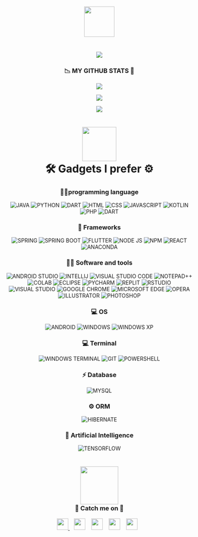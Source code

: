 <!-- ### Hi there 👋 -->
<h1 align = "center">
        <img src="https://media.giphy.com/media/xUOwGiewfQAm3tcIA8/giphy.gif" width="80">
</h1>

<h1 align = "center">
        <img src = "https://readme-typing-svg.herokuapp.com?color=%2336BCF7&size=30&duration=4999&center=true&width=825&height=80&lines=Welcome+to+Pramuditha's+GitHub+profile;Still+an+undergraduate+%F0%9F%98%82;Love+%E2%9D%A4%EF%B8%8F+to+try+new+things;Talking+with+computers+%F0%9F%92%BB+makes+me+pleasure.">
</h1>

        
<h3 align = "center">
        📉 MY GITHUB STATS 🤖    
</h3>
<p align = "center">
        <img src = "https://github-readme-stats.vercel.app/api?username=shemil076&show_icons=true&hide_border=true&&count_private=true&include_all_commits=true&theme=algolia">  
        
</p>
<p align = "center">
        <img src = "https://github-readme-stats.vercel.app/api/top-langs/?username=shemil076&theme=algolia">
</p>

<p align = "center">
        <img src = "https://github-readme-streak-stats.herokuapp.com/?user=shemil076&theme=algolia"> 
</p>



<h1></h1>
<h1 align = "center">
        <img src="https://media.giphy.com/media/jUEozmWPd5zRwFmfY5/giphy.gif" width="90">
        <br>
        🛠️ Gadgets I prefer ⚙️
</h1>
<h3 align = "center">
       👩‍💻programming language
</h3>
<p align = "center">
        <img alt="JAVA" src = "https://img.shields.io/badge/Java-ED8B00?style=for-the-badge&logo=java&logoColor=white">
        <img alt="PYTHON" src = "https://img.shields.io/badge/Python-FFD43B?style=for-the-badge&logo=python&logoColor=blue">
        <img alt="DART" src = "https://img.shields.io/badge/Kotlin-0095D5?&style=for-the-badge&logo=kotlin&logoColor=white">
        <img alt="HTML" src = "https://img.shields.io/badge/HTML5-E34F26?style=for-the-badge&logo=html5&logoColor=white">
        <img alt="CSS" src = "https://img.shields.io/badge/CSS3-1572B6?style=for-the-badge&logo=css3&logoColor=white">
        <img alt="JAVASCRIPT" src = "https://img.shields.io/badge/JavaScript-323330?style=for-the-badge&logo=javascript&logoColor=F7DF1E">
        <img alt="KOTLIN" src = "https://img.shields.io/badge/Kotlin-0095D5?&style=for-the-badge&logo=kotlin&logoColor=white">
        <img alt="PHP" src = "https://img.shields.io/badge/PHP-777BB4?style=for-the-badge&logo=php&logoColor=white">
        <img alt="DART" src = "https://img.shields.io/badge/Dart-0175C2?style=for-the-badge&logo=dart&logoColor=white">
        
</p>
<h3 align = "center">
       🚀 Frameworks
</h3>
<p align = "center">
        <img alt="SPRING" src = "https://img.shields.io/badge/Spring-6DB33F?style=for-the-badge&logo=spring&logoColor=white">
        <img alt="SPRING BOOT" src = "https://img.shields.io/badge/Spring_Boot-F2F4F9?style=for-the-badge&logo=spring-boot">
        <img alt="FLUTTER" src = "https://img.shields.io/badge/Flutter-02569B?style=for-the-badge&logo=flutter&logoColor=white">
        <img alt="NODE JS" src = "https://img.shields.io/badge/Node.js-339933?style=for-the-badge&logo=nodedotjs&logoColor=white">
        <img alt="NPM" src = "https://img.shields.io/badge/npm-CB3837?style=for-the-badge&logo=npm&logoColor=white">
        <img alt="REACT" src = "https://img.shields.io/badge/React-20232A?style=for-the-badge&logo=react&logoColor=61DAF">
        <img alt="ANACONDA" src = "https://img.shields.io/badge/conda-342B029.svg?&style=for-the-badge&logo=anaconda&logoColor=white">
</p>

<h3 align = "center">
       👩‍💻 Software and tools
</h3>
<p align = "center">
        <img alt="ANDROID STUDIO" src = "https://img.shields.io/badge/Android_Studio-3DDC84?style=for-the-badge&logo=android-studio&logoColor=white">
        <img alt="INTELLIJ" src = "https://img.shields.io/badge/IntelliJIDEA-000000.svg?style=for-the-badge&logo=intellij-idea&logoColor=white">
        <img alt="VISUAL STUDIO CODE" src = "https://img.shields.io/badge/Visual_Studio_Code-0078D4?style=for-the-badge&logo=visual%20studio%20code&logoColor=white">
        <img alt="NOTEPAD++" src = "https://img.shields.io/badge/Notepad++-90E59A.svg?style=for-the-badge&logo=notepad%2B%2B&logoColor=black">
        <img alt="COLAB" src = "https://img.shields.io/badge/Colab-F9AB00?style=for-the-badge&logo=googlecolab&color=525252">
        <img alt="ECLIPSE" src = "https://img.shields.io/badge/Eclipse-2C2255?style=for-the-badge&logo=eclipse&logoColor=white">
        <img alt="PYCHARM" src = "https://img.shields.io/badge/PyCharm-000000.svg?&style=for-the-badge&logo=PyCharm&logoColor=white">
        <img alt="REPLIT" src = "https://img.shields.io/badge/replit-667881?style=for-the-badge&logo=replit&logoColor=white">
        <img alt="RSTUDIO" src = "https://img.shields.io/badge/RStudio-75AADB?style=for-the-badge&logo=RStudio&logoColor=white">
        <img alt="VISUAL STUDIO " src = "https://img.shields.io/badge/Visual_Studio-5C2D91?style=for-the-badge&logo=visual%20studio&logoColor=white">
        <img alt="GOOGLE CHROME" src = "https://img.shields.io/badge/Google_chrome-4285F4?style=for-the-badge&logo=Google-chrome&logoColor=white">
        <img alt="MICROSOFT EDGE" src = "https://img.shields.io/badge/Microsoft_Edge-0078D7?style=for-the-badge&logo=Microsoft-edge&logoColor=white">
        <img alt="OPERA" src = "https://img.shields.io/badge/Opera-FF1B2D?style=for-the-badge&logo=Opera&logoColor=white">
        <img alt="ILLUSTRATOR" src = "https://img.shields.io/badge/Adobe%20Illustrator-FF9A00?style=for-the-badge&logo=adobe%20illustrator&logoColor=white">
        <img alt="PHOTOSHOP" src = "https://img.shields.io/badge/Adobe%20Photoshop-31A8FF?style=for-the-badge&logo=Adobe%20Photoshop&logoColor=black">
        
</p>

<h3 align = "center">
       💻 OS 
</h3>
<p align = "center">
        <img alt="ANDROID" src = "https://img.shields.io/badge/Android-3DDC84?style=for-the-badge&logo=android&logoColor=white">
        <img alt="WINDOWS" src = "https://img.shields.io/badge/Windows-0078D6?style=for-the-badge&logo=windows&logoColor=white">
        <img alt="WINDOWS XP" src = "https://img.shields.io/badge/Windows_XP-003399?style=for-the-badge&logo=windows-xp&logoColor=white">
</p>

<h3 align = "center">
       💻 Terminal  
</h3>
<p align = "center">
        <img alt="WINDOWS TERMINAL" src = "https://img.shields.io/badge/windows%20terminal-4D4D4D?style=for-the-badge&logo=windows%20terminal&logoColor=white">
        <img alt="GIT" src = "https://img.shields.io/badge/GIT-E44C30?style=for-the-badge&logo=git&logoColor=white">
        <img alt="POWERSHELL" src = "https://img.shields.io/badge/powershell-5391FE?style=for-the-badge&logo=powershell&logoColor=white">
</p>

<h3 align = "center">
       ⚡ Database
</h3>
<p align = "center">
        <img alt="MYSQL" src = "https://img.shields.io/badge/MySQL-005C84?style=for-the-badge&logo=mysql&logoColor=white">
</p>

<h3 align = "center">
       ⚙️ ORM
</h3>
<p align = "center">
        <img alt="HIBERNATE" src = "https://img.shields.io/badge/Hibernate-59666C?style=for-the-badge&logo=Hibernate&logoColor=white">
</p>

<h3 align = "center">
       🤖 Artificial Intelligence
</h3>
<p align = "center">
        <img alt="TENSORFLOW" src = "https://img.shields.io/badge/TensorFlow-FF6F00?style=for-the-badge&logo=tensorflow&logoColor=white">
</p>
<h1></h1>

<h3 align = "center">
        <img src="https://media.giphy.com/media/9tXsPh8IcW68X23udg/giphy.gif" width="100">
        <br>
        👨 Catch me on 📱
</h3>
<p align = "center">
        <!--    linkedin      -->
        <a href="https://www.linkedin.com/in/pramuditha-karunarathna-620672207" target="_blank"><image src = "https://user-images.githubusercontent.com/85215233/155083915-f9a8dd45-6d11-464b-ab0f-d5f06d58ba9a.png"  width= "30"> </a> 
         &#8287;&#8287;
         <!-- twitter -->
        <a href="https://twitter.com/settings/account" target="_blank"><image src = "https://user-images.githubusercontent.com/85215233/155083913-60e22be0-1cc0-44bd-9393-91957747defa.png"  width= "30" ></a>
         &#8287;&#8287;
         <!-- instagram -->
       <a href="https://www.instagram.com/shemi.l" target="_blank"><image src = "https://user-images.githubusercontent.com/85215233/155083910-50d843b4-f407-4e64-8d93-66e243d4c76b.png"  width= "30"></a>
         &#8287;&#8287;
         <!-- facebook -->
       <a href="https://www.facebook.com/shemil076" target="_blank"><image src = "https://user-images.githubusercontent.com/85215233/155083907-734247d9-1177-43ac-b03f-3e10b433dacb.png"  width= "30"></a>
         &#8287;&#8287;
         <!-- gmail -->
        <a href="mailto:shemil076@gmail.com" target="_blank"><image src = "https://user-images.githubusercontent.com/85215233/155083866-21fddaea-980c-48a5-a40d-45914700949b.png"  width= "30"></a>
        &#8287;&#8287;
                
<!--         ![facebook](https://user-images.githubusercontent.com/85215233/155083907-734247d9-1177-43ac-b03f-3e10b433dacb.png) -->
<!--         ![instagram](https://user-images.githubusercontent.com/85215233/155083910-50d843b4-f407-4e64-8d93-66e243d4c76b.png) -->
<!--         ![twitter](https://user-images.githubusercontent.com/85215233/155083913-60e22be0-1cc0-44bd-9393-91957747defa.png) -->
    


</p>

      

<!--
**shemil076/shemil076** is a ✨ _special_ ✨ repository because its `README.md` (this file) appears on your GitHub profile.

Here are some ideas to get you started:

- 🔭 I’m currently working on ...
- 🌱 I’m currently learning ...
- 👯 I’m looking to collaborate on ...
- 🤔 I’m looking for help with ...
- 💬 Ask me about ...
- 📫 How to reach me: ...
- 😄 Pronouns: ...
- ⚡ Fun fact: ...
-->

